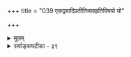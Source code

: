 +++
title = "039 एकद्व्यादिप्रतीतिव्यवहृतिविषयो यो"

+++
<details><summary>मूलम्</summary>

एकद्व्यादिप्रतीतिव्यवहृतिविषयो यो गुणस्सा तु संख्या क्वाप्यैक्यं नित्यसिद्धं क्वचिदवयवगैर्जन्यते तत्तदैक्यैः ।  
द्वित्रित्वाद्यं त्वनेकावगतिसहकृतैकैकनिष्ठैक्यजन्यं तत्तत्पुंमात्रदृश्यं क्षणिकमिति कथा काऽपि कौतस्कुतानाम् ॥ ३९ ॥
</details>

<details><summary>सर्वाङ्कषटीका - ३९</summary>

प्रसक्तानुप्रसक्तं समाप्य क्रमप्राप्तां संख्यां विचिचारयिषुः प्रथमं वैशेषिकप्रक्रियां निरूपयति- एकेत्यादि । **एकद्व्यादिप्रतीतिव्यवहृतिविषयः** = एकम्, द्वे, त्रीणि, इत्यादिप्रतीतौ तद्व्यवहारे च विषय- तया भासमानः यः सा तु ‘संख्या' इत्युच्यते । **ऐक्यम्** = एकत्वम् **क्वापि** = कुत्रचित्परमाण्वादौ **नित्यसिद्धम्** = नित्यं सिद्धम्, अतो नित्यम् । **क्वचित्** = कार्ये पटाद्यवयविनि **अवयवगैः** = तदवयवेषु तन्तुषु वर्तमानैः **तत्तदैक्यैः** = तत्तत्तन्तुगतैक्यैः जन्यते, अत एव कार्यभूतपटादिगतं तु एकत्वमनित्यम् । द्वित्वत्रित्वाद्यं **तु** = द्वित्वत्रित्वादिसंख्या तु **अनेकावगतिसहकृतैकैकनिष्ठैक्यजन्यम्** = अनेकाः **अवगतयः** = अपेक्षाबुद्धयः, ताभिः सहकृतम् **एकैकनिष्ठम्** = प्रत्येकवस्तुषु प्रातिस्विकतया वर्तमानम् यत् **ऐक्यम्** = एकत्वम्, **तज्जन्यम्** = एकत्वं प्रतिवस्तुगतम् केवलान्वयि, जगति सर्वत्र वर्तमानत्वात् । द्वित्वादिकं तु न प्रतिनियतम्, यदा गणना क्रियते तदैव तत्तद्वस्तुनि जायते । तच द्वित्वादिकं येन पुरुषेण गण्यते, तत्पुरुषापेक्षयैव जायते । अत एव **तत्तत्पुंमात्रदृश्यम्** = तत्तत्पुरुषेणैव ग्राह्यम्, **क्षणिकम्** = क्षणद्वयमात्रावस्थायि । अत एवान्यपुरुषस्य तत्र द्वित्वप्रत्यक्षं न भवति । एवं तत्तत्पुरुषापेक्षया तत्तद्विवक्षितपदार्थेषु तदा तदा द्वित्वादिकं जायते । ज्ञानानां 

1 

400. 

727 

[तार्किकोक्तसंख्याविमर्शः ] 

तत्र द्वित्वाद्यपेक्षामतिविषयभिदामात्रमेवास्त्वभीष्टं 

द्वित्वाद्युत्पत्तिमूलं यदभिलपसि, तत् व्याहृतेरस्तु मूलम् । द्वित्वादिप्रागभावैर्युवमिह हि विना धीविशेषोऽभ्युपेयः 

तन्मूलं निर्गुणानां विगणनमपि च स्थापनीयं गुणानाम् ॥40॥ 



द्विक्षणावस्थायित्वात् तृतीयक्षण एव द्वित्वादिकमपि नश्यति । पुनः गणने पुनरुत्पद्यते, पुनर्नश्यति च । द्वित्वमपि नश्यति, तद्ज्ञानमपि नश्यति । इति **कौतस्कुतानां** = तार्किकाणाम् कापि कथा । कुतः कुतः इति सर्वत्र प्रश्नं **कुर्वन्ति** = कारणमन्विष्य विचारं कुर्वन्ति यतः, अतस्ते **कौतस्कुताः** = **तार्किकाः** = वैशेषिकाः ॥ 

एवञ्चात्र द्वित्वादिप्रत्यक्षोत्पत्तिक्रम एवम् - यस्य पुरुषस्य येषां वस्तूनां गणना यदा अपेक्षिता, तदा स पुरुषः प्रथमं प्रतिवस्तु 'अयमेकः, अयमेकः' इति गणयति । एकत्वं तु प्रतिवस्तु सदा वर्तते । एवमेकैकशः गणनायां कृतायां तत्तद्वस्तुनोः द्वित्वसंख्या उत्पद्यते । ततो द्वित्वत्वनिर्विकल्पकम् । अनन्तरं द्वित्वसविकल्पकमिति 'इमौ द्वौ ' इति द्वित्वादिप्रत्यक्षक्रमः । अयमेकः, अयमेक इति प्रातिस्विकं ज्ञानम् अपेक्षाबुद्धिरित्युच्यते, तत्तत्पुरुषापेक्षयैव गणनात् । तथा च द्वित्वादिकमपेक्षाबुद्धिजन्यम्, अपेक्षाबुद्धिनाशे च नश्यति । अत **एवोक्तम्** = ' द्वित्वादयः परार्धान्ता अपेक्षाबुद्धिजा मताः । अपेक्षाबुद्धिनाशाच्च नाशस्तेषां निरूपितः ॥ (कारिकावली.) इति । तत्तत्पुरुषेणैव गणनात्, द्वित्वादिकमपि तत्तत्पुरुषदृष्ट्यैव तदा तदा जायते । अत एवान्यस्य तत्र द्वित्वप्रत्यक्षं न भवति, तेन तथाऽगणनात् । **तदिदमुक्तम्** = 'अनेकावगति- सहकृतैकैकनिष्ठैक्यजन्यम्, तत्तत्पुंमात्रजन्यम्, क्षणिकम्' इति । अत्र क्षणिकत्वं न बौद्धसंमतम् एकक्षणमात्र- वर्तमानत्वं न, किन्तु द्विक्षणावस्थायित्वम् । अपेक्षाबुद्धिः परं क्षणत्रयावस्थायिनी, मध्ये द्वित्वत्वनिर्विकल्पेन क्षणव्यवधानात् इति वैशेषिकाः ॥ ३९ ॥
</details>
